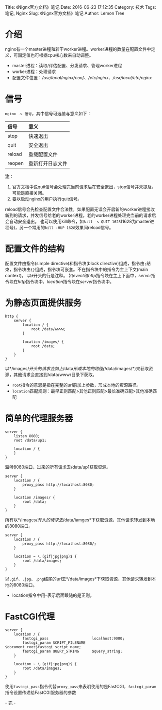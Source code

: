 Title: 《Nignx官方文档》笔记
Date: 2016-06-23 17:12:35
Category: 技术
Tags: 笔记, Nginx
Slug: 《Nignx官方文档》笔记
Author: Lemon Tree

# 介绍

nginx有一个master进程和若干worker进程。worker进程的数量在配置文件中定义，可固定值也可根据cpu核心数来自动调整。

+ master进程：读取/评估配置、分发请求、管理worker进程
+ worker进程：处理请求
+ 配置文件位置：*/usr/local/nginx/conf*、*/etc/nginx*、*/usr/local/etc/nginx*

# 信号

`nginx -s 信号`，其中信号可选值与意义如下：

|信号|意义|
|:---|:---|
|stop|快速退出|
|quit|安全退出|
|reload|重载配置文件|
|reopen|重新打开日志文件|

**注**：

1. 官方文档中说quit信号会处理完当前请求后在安全退出，stop信号并未提及，可能是直接关闭。
2. 要以启动nginx的用户执行quit信号。

reload信号会先检查配置文件合法性，如果配置无误会开启新的worker进程接收新到的请求，并发信号给老的worker进程，老的worker进程处理完当前的请求后会自动安全退出。
也可以使用kill命令，如`kill -s QUIT 1628`(1628为master进程号)，另一个常用的`kill -HUP 1628`效果同reload信号。

# 配置文件的结构

配置文件由指令(simple directive)和指令块(block directive)组成，指令由`;`结束，指令块由`{}`组成，指令块可嵌套。不在指令块中的指令为主上下文(main context)。
以`#`开头的行是注释。
如*event*和*http*指令块在主上下面中，*server*指令块在*http*指令块中，*location*指令块在*server*指令块中。

# 为静态页面提供服务

```
http {
    server {
        location / {
            root /data/wwww;
        }

        location /images/ {
            root /data;
        }
    }
}
```

以*/images/*开头的请求会加上*/data*形成本地的路径(*/data/images/*)来获取资源，其他请求会直接到/data/www/目录下获取。

+ `root`指令的意思是指在完整的url前加上参数，形成本地的资源路径。
+ `location`匹配规则：最早正则匹配>其他正则匹配>最长准确匹配>其他准确匹配

# 简单的代理服务器

```
server {
    listen 8080;
    root /data/up1;

    location / {
    }
}
```
监听8080端口，过来的所有请求去/data/up1获取资源。

```
server {
    location / {
        proxy_pass http://localhost:8080;
    }

    location /images/ {
        root /data;
    }
}
```

所有以*/images/*开头的请求去*/data/iamges*下获取资源，其他请求转发到本地的8080端口。

```
server {
    location / {
        proxy_pass http://localhost:8080/;
    }

    location ~ \.(gif|jpg|png)$ {
        root /data/images;
    }
}
```

以`.gif`、`.jpg`、`.png`结尾的url去*/data/images*下获取资源，其他请求转发到本地的8080端口。

+ location指令中用`~`表示后面跟随的是正则。

# FastCGI代理

```
server {
    location / {
        fastcgi_pass                    localhost:9000;
        fastcgi_param SCRIPT_FILENAME   $document_root$fastcgi_script_name;
        fastcgi_param QUERY_STRING      $query_string;
    }

    location ~ \.(gif|jpg|png)$ {
        root /data/images;
    }
}
```

使用`fastcgi_pass`指令代替`proxy_pass`来表明使用的是FastCGI，`fastcgi_param`指令设置传递给FastCGI服务器的参数

\- 完 -
